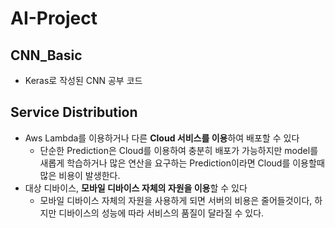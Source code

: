 # AI-Project

## CNN_Basic
- Keras로 작성된 CNN 공부 코드

## Service Distribution

- Aws Lambda를 이용하거나 다른 **Cloud 서비스를 이용**하여 배포할 수 있다
  - 단순한 Prediction은 Cloud를 이용하여 충분히 배포가 가능하지만 model를 새롭게 학습하거나 많은 연산을 요구하는 Prediction이라면 Cloud를 이용할때 많은 비용이 발생한다. 
- 대상 디바이스, **모바일 디바이스 자체의 자원을 이용**할 수 있다
  - 모바일 디바이스 자체의 자원을 사용하게 되면 서버의 비용은 줄어들것이다, 하지만 디바이스의 성능에 따라 서비스의 품질이 달라질 수 있다.